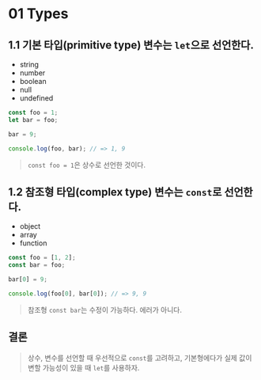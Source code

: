 # 01 Types

## 1.1 기본 타입(primitive type) 변수는 `let`으로 선언한다.
- string
- number
- boolean
- null
- undefined

```js
const foo = 1;
let bar = foo;

bar = 9;

console.log(foo, bar); // => 1, 9
```
> `const foo = 1`은 상수로 선언한 것이다.

## 1.2 참조형 타입(complex type) 변수는 `const`로 선언한다.
- object
- array
- function

```js
const foo = [1, 2];
const bar = foo;

bar[0] = 9;

console.log(foo[0], bar[0]); // => 9, 9
```
> 참조형 `const bar`는 수정이 가능하다. 에러가 아니다.

## 결론
> 상수, 변수를 선언할 때 우선적으로 `const`를 고려하고, 기본형에다가 실제 값이 변할 가능성이 있을 때 `let`를 사용하자.
